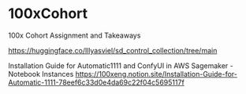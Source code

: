 # 100xCohort
100x Cohort Assignment and Takeaways


https://huggingface.co/lllyasviel/sd_control_collection/tree/main

Installation Guide for Automatic1111 and ConfyUI in AWS Sagemaker - Notebook Instances
https://100xeng.notion.site/Installation-Guide-for-Automatic-1111-78eef6c33d0e4da69c22f04c5695117f
